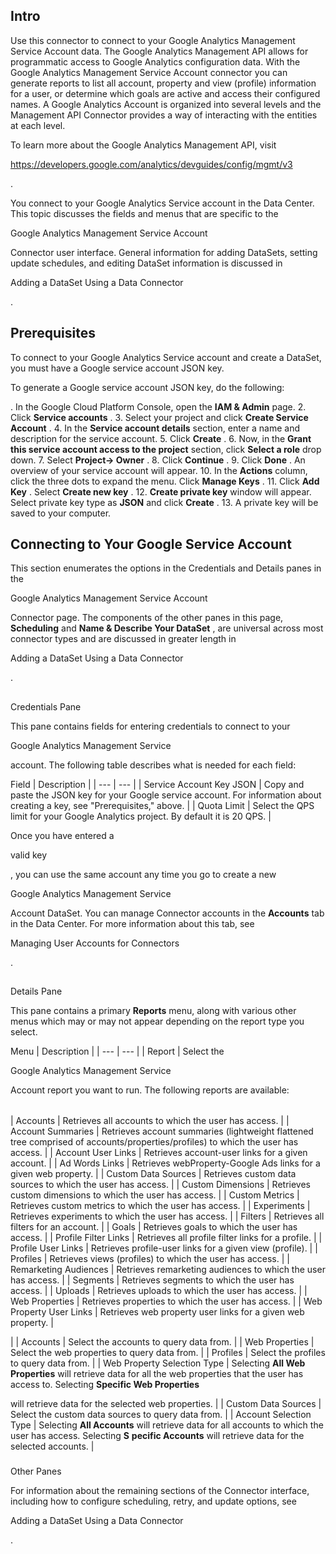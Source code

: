 

Intro
-------


 Use this connector to connect to your Google Analytics Management Service Account data. The Google Analytics Management API allows for programmatic access to Google Analytics configuration data. With the Google Analytics Management Service Account connector you can generate reports to list all account, property and view (profile) information for a user, or determine which goals are active and access their configured names. A Google Analytics Account is organized into several levels and the Management API Connector provides a way of interacting with the entities at each level.


 To learn more about the Google Analytics Management API, visit


 https://developers.google.com/analytics/devguides/config/mgmt/v3


 .

You connect to your Google Analytics Service account in the Data Center. This topic discusses the fields and menus that are specific to the

Google Analytics Management Service Account

Connector user interface. General information for adding DataSets, setting update schedules, and editing DataSet information is discussed in

Adding a DataSet Using a Data Connector

.


 Prerequisites
---------------

To connect to your Google Analytics Service account and create a DataSet, you must have a Google service account JSON key.


 To generate a Google service account JSON key, do the following:

. In the Google Cloud Platform Console, open the
 **IAM & Admin**
 page.
2. Click
 **Service accounts**
 .
3. Select your project and click
 **Create Service Account**
 .
4. In the
 **Service account details**
 section, enter a name and description for the service account.
5. Click
 **Create**
 .
6. Now, in the
 **Grant this service account access to the project**
 section, click
 **Select a role**
 drop down.
7. Select
 **Project-> Owner**
 .
8. Click
 **Continue**
 .
9. Click
 **Done**
 . An overview of your service account will appear.
10. In the
 **Actions**
 column, click the three dots to expand the menu. Click
 **Manage Keys**
 .
11. Click
 **Add Key**
 . Select
 **Create new key**
 .
12. **Create private key**
 window will appear. Select private key type as
 **JSON**
 and click
 **Create**
 .
13. A private key will be saved to your computer.

Connecting to Your Google Service Account
-------------------------------------------

This section enumerates the options in the Credentials and Details panes in the

Google Analytics Management Service Account

Connector page. The components of the other panes in this page,
 **Scheduling**
 and
 **Name & Describe Your DataSet**
 , are universal across most connector types and are discussed in greater length in

Adding a DataSet Using a Data Connector

.

##
 Credentials Pane

This pane contains fields for entering credentials to connect to your

Google Analytics Management Service

account. The following table describes what is needed for each field:


 Field
  |
 Description
  |
| --- | --- |
|
 Service Account Key JSON
  |
 Copy and paste the JSON key for your Google service account. For information about creating a key, see "Prerequisites," above.
  |
|
 Quota Limit
  |
 Select the QPS limit for your Google Analytics project. By default it is 20 QPS.
  |

Once you have entered a

valid key

, you can use the same account any time you go to create a new

Google Analytics Management Service

Account DataSet. You can manage Connector accounts in the
 **Accounts**
 tab in the Data Center. For more information about this tab, see

Managing User Accounts for Connectors

.

##
 Details Pane

This pane contains a primary
 **Reports**
 menu, along with various other menus which may or may not appear depending on the report type you select.


 Menu
  |
 Description
  |
| --- | --- |
|
 Report
  |
 Select the

Google Analytics Management Service

Account report you want to run. The following reports are available:


|  |  |
| --- | --- |
|
 Accounts
  |
 Retrieves all accounts to which the user has access.
  |
|
 Account Summaries
  |
 Retrieves account summaries (lightweight flattened tree comprised of accounts/properties/profiles) to which the user has access.
  |
|
 Account User Links
  |
 Retrieves account-user links for a given account.
  |
|
 Ad Words Links
  |
 Retrieves webProperty-Google Ads links for a given web property.
  |
|
 Custom Data Sources
  |
 Retrieves custom data sources to which the user has access.
  |
|
 Custom Dimensions
  |
 Retrieves custom dimensions to which the user has access.
  |
|
 Custom Metrics
  |
 Retrieves custom metrics to which the user has access.
  |
|
 Experiments
  |
 Retrieves experiments to which the user has access.
  |
|
 Filters
  |
 Retrieves all filters for an account.
  |
|
 Goals
  |
 Retrieves goals to which the user has access.
  |
|
 Profile Filter Links
  |
 Retrieves all profile filter links for a profile.
  |
|
 Profile User Links
  |
 Retrieves profile-user links for a given view (profile).
  |
|
 Profiles
  |
 Retrieves views (profiles) to which the user has access.
  |
|
 Remarketing Audiences
  |
 Retrieves remarketing audiences to which the user has access.
  |
|
 Segments
  |
 Retrieves segments to which the user has access.
  |
|
 Uploads
  |
 Retrieves uploads to which the user has access.
  |
|
 Web Properties
  |
 Retrieves properties to which the user has access.
  |
|
 Web Property User Links
  |
 Retrieves web property user links for a given web property.
  |

|
|
 Accounts
  |
 Select the accounts to query data from.
  |
|
 Web Properties
  |
 Select the web properties to query data from.
  |
|
 Profiles
  |
 Select the profiles to query data from.
  |
|
 Web Property Selection Type
  |
 Selecting
 **All Web Properties**
 will retrieve data for all the web properties that the user has access to. Selecting
 **Specific Web Properties**


 will retrieve data for the selected web properties.
  |
|
 Custom Data Sources
  |
 Select the custom data sources to query data from.
  |
|
 Account Selection Type
  |
 Selecting
 **All Accounts**
 will retrieve data for all accounts to which the user has access. Selecting
 **S**
**pecific Accounts**
 will retrieve data for the selected accounts.
  |


###
 Other Panes

For information about the remaining sections of the Connector interface, including how to configure scheduling, retry, and update options, see

Adding a DataSet Using a Data Connector

.

